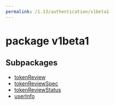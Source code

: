 ```yaml
---
permalink: /1.13/authentication/v1beta1
---
```


# package v1beta1



## Subpackages

* [tokenReview](authentication-v1beta1-tokenReview.md)
* [tokenReviewSpec](authentication-v1beta1-tokenReviewSpec.md)
* [tokenReviewStatus](authentication-v1beta1-tokenReviewStatus.md)
* [userInfo](authentication-v1beta1-userInfo.md)